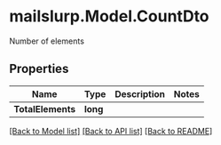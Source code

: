 # mailslurp.Model.CountDto
Number of elements

## Properties

Name | Type | Description | Notes
------------ | ------------- | ------------- | -------------
**TotalElements** | **long** |  | 

[[Back to Model list]](../README#documentation-for-models) [[Back to API list]](../README#documentation-for-api-endpoints) [[Back to README]](../README)

